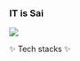 ### IT is Sai

<!--
**saimin808/saimin808** is a ✨ _special_ ✨ repository because its `README.md` (this file) appears on your GitHub profile.

Here are some ideas to get you started:

- 🔭 I’m currently working on ...
- 🌱 I’m currently learning ...
- 👯 I’m looking to collaborate on ...
- 🤔 I’m looking for help with ...
- 💬 Ask me about ...
- 📫 How to reach me: ...
- 😄 Pronouns: ...
- ⚡ Fun fact: ...
-->

<a href="http://https://it-is-sai.tistory.com/" target="_blank"><img src="https://img.shields.io/badge/Tistory-#000000?style=plastic&logo=Tistory&logoColor=black"/></a>

✨ Tech stacks ✨
